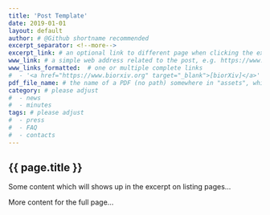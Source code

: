 ```yaml
---
title: 'Post Template'
date: 2019-01-01
layout: default
author: # @Github shortname recommended
excerpt_separator: <!--more-->
excerpt_link: # an optional link to different page when clicking the excerpt
www_link: # a simple web address related to the post, e.g. https://www.ga4gh.org
www_links_formatted:  # one or multiple complete links
#  - '<a href="https://www.biorxiv.org" target="_blank">[biorXiv]</a>'
pdf_file_name: # the name of a PDF (no path) somewhere in "assets", which will be auto-linked
category: # please adjust
#  - news
#  - minutes
tags: # please adjust
#  - press
#  - FAQ
#  - contacts
---
```


## {{ page.title }}

Some content which will shows up in the excerpt on listing pages...

<!--more-->

More content for the full page...